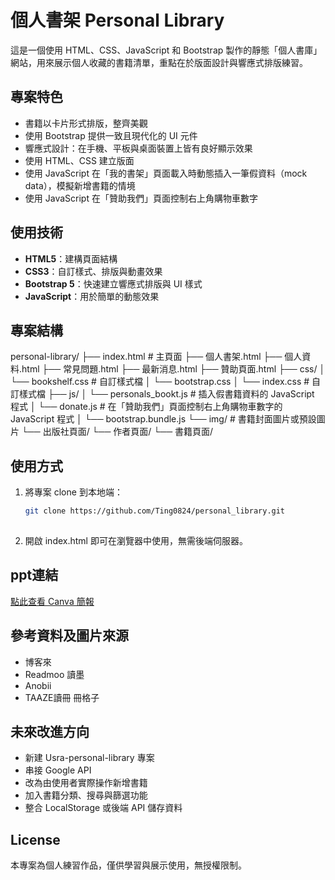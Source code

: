 #  個人書架 Personal Library

這是一個使用 HTML、CSS、JavaScript 和 Bootstrap 製作的靜態「個人書庫」網站，用來展示個人收藏的書籍清單，重點在於版面設計與響應式排版練習。

##  專案特色

- 書籍以卡片形式排版，整齊美觀
- 使用 Bootstrap 提供一致且現代化的 UI 元件
- 響應式設計：在手機、平板與桌面裝置上皆有良好顯示效果
- 使用 HTML、CSS 建立版面
- 使用 JavaScript 在「我的書架」頁面載入時動態插入一筆假資料（mock data），模擬新增書籍的情境
- 使用 JavaScript 在「贊助我們」頁面控制右上角購物車數字

##  使用技術

- **HTML5**：建構頁面結構
- **CSS3**：自訂樣式、排版與動畫效果
- **Bootstrap 5**：快速建立響應式排版與 UI 樣式
- **JavaScript**：用於簡單的動態效果

## 專案結構
personal-library/
├── index.html # 主頁面
├── 個人書架.html 
├── 個人資料.html 
├── 常見問題.html 
├── 最新消息.html 
├── 贊助頁面.html 
├── css/
│ └── bookshelf.css # 自訂樣式檔
│ └── bootstrap.css 
│ └── index.css # 自訂樣式檔
├── js/
│ └── personals_bookt.js # 插入假書籍資料的 JavaScript 程式
│ └──  donate.js # 在「贊助我們」頁面控制右上角購物車數字的 JavaScript 程式
│ └──  bootstrap.bundle.js 
└── img/ # 書籍封面圖片或預設圖片
└── 出版社頁面/ 
└── 作者頁面/ 
└── 書籍頁面/

## 使用方式

1. 將專案 clone 到本地端：
   ```bash
   git clone https://github.com/Ting0824/personal_library.git
  
2. 開啟 index.html 即可在瀏覽器中使用，無需後端伺服器。


## ppt連結

[點此查看 Canva 簡報](https://www.canva.com/design/DAGovrGhuTc/1xga0pIVQwtDEdnO513drQ/view?utm_content=DAGovrGhuTc&utm_campaign=designshare&utm_medium=link2&utm_source=uniquelinks&utlId=hc20af70ca5)

## 參考資料及圖片來源
- 博客來
- Readmoo 讀墨
- Anobii
- TAAZE讀冊 冊格子


## 未來改進方向

- 新建 Usra-personal-library 專案
- 串接 Google API
- 改為由使用者實際操作新增書籍
- 加入書籍分類、搜尋與篩選功能
- 整合 LocalStorage 或後端 API 儲存資料

## License

本專案為個人練習作品，僅供學習與展示使用，無授權限制。


